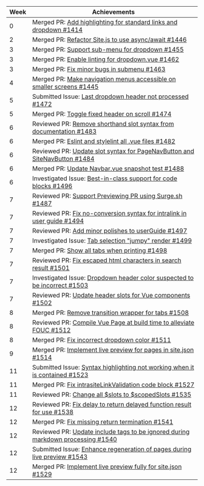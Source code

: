 Week | Achievements
---- | ------------
0 | Merged PR: [Add highlighting for standard links and dropdown #1414](https://github.com/MarkBind/markbind/pull/1414)
2 | Merged PR: [Refactor Site.js to use async/await #1446](https://github.com/MarkBind/markbind/pull/1446)
3 | Merged PR: [Support sub-menu for dropdown #1455](https://github.com/MarkBind/markbind/pull/1455)
3 | Merged PR: [Enable linting for dropdown.vue #1462](https://github.com/MarkBind/markbind/pull/1462)
3 | Merged PR: [Fix minor bugs in submenu #1463](https://github.com/MarkBind/markbind/pull/1463)
4 | Merged PR: [Make navigation menus accessible on smaller screens #1445](https://github.com/MarkBind/markbind/pull/1445)
5 | Submitted Issue: [Last dropdown header not processed #1472](https://github.com/MarkBind/markbind/issues/1472)
5 | Merged PR: [Toggle fixed header on scroll #1474](https://github.com/MarkBind/markbind/pull/1474)
6 | Reviewed PR: [Remove shorthand slot syntax from documentation #1483](https://github.com/MarkBind/markbind/pull/1483)
6 | Merged PR: [Eslint and stylelint all .vue files #1482](https://github.com/MarkBind/markbind/pull/1482)
6 | Reviewed PR: [Update slot syntax for PageNavButton and SiteNavButton #1484](https://github.com/MarkBind/markbind/pull/1484)
6 | Merged PR: [Update Navbar.vue snapshot test #1488](https://github.com/MarkBind/markbind/pull/1488)
6 | Investigated Issue: [Best-in-class support for code blocks #1496](https://github.com/MarkBind/markbind/issues/1496)
7 | Reviewed PR: [Support Previewing PR using Surge.sh #1487](https://github.com/MarkBind/markbind/pull/1487)
7 | Reviewed PR: [Fix no-conversion syntax for intralink in user guide #1494](https://github.com/MarkBind/markbind/pull/1494)
7 | Reviewed PR: [Add minor polishes to userGuide #1497](https://github.com/MarkBind/markbind/pull/1497)
7 | Investigated Issue: [Tab selection "jumpy" render #1499](https://github.com/MarkBind/markbind/issues/1499)
7 | Merged PR: [Show all tabs when printing #1498](https://github.com/MarkBind/markbind/pull/1498)
7 | Reviewed PR: [Fix escaped html characters in search result #1501](https://github.com/MarkBind/markbind/pull/1501)
7 | Investigated Issue: [Dropdown header color suspected to be incorrect #1503](https://github.com/MarkBind/markbind/issues/1503)
7 | Reviewed PR: [Update header slots for Vue components #1502](https://github.com/MarkBind/markbind/pull/1502)
8 | Merged PR: [Remove transition wrapper for tabs #1508](https://github.com/MarkBind/markbind/pull/1508)
8 | Reviewed PR: [Compile Vue Page at build time to alleviate FOUC #1512](https://github.com/MarkBind/markbind/pull/1512)
8 | Merged PR: [Fix incorrect dropdown color #1511](https://github.com/MarkBind/markbind/pull/1511)
9 | Merged PR: [Implement live preview for pages in site.json #1514](https://github.com/MarkBind/markbind/pull/1514)
11 | Submitted Issue: [Syntax highlighting not working when it is contained #1523](https://github.com/MarkBind/markbind/issues/1523)
11 | Merged PR: [Fix intrasiteLinkValidation code block #1527](https://github.com/MarkBind/markbind/pull/1527)
11 | Reviewed PR: [Change all $slots to $scopedSlots #1535](https://github.com/MarkBind/markbind/pull/1535)
12 | Reviewed PR: [Fix delay to return delayed function result for use #1538](https://github.com/MarkBind/markbind/pull/1538)
12 | Merged PR: [Fix missing return termination #1541](https://github.com/MarkBind/markbind/pull/1541)
12 | Reviewed PR: [Update include tags to be ignored during markdown processing #1540](https://github.com/MarkBind/markbind/pull/1540)
12 | Submitted Issue: [Enhance regeneration of pages during live preview #1543](https://github.com/MarkBind/markbind/issues/1543)
12 | Merged PR: [Implement live preview fully for site.json #1529](https://github.com/MarkBind/markbind/pull/1529)
